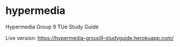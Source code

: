 # hypermedia
Hypermedia Group 9 TUe Study Guide

Live version: https://hypermedia-group9-studyguide.herokuapp.com/
